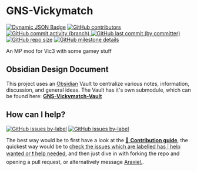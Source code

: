# GNS-Vickymatch
[![Dynamic JSON Badge](https://img.shields.io/badge/dynamic/json?url=https%3A%2F%2Fraw.githubusercontent.com%2FAraxiel%2FGNS-Vickymatch%2Fmain%2FGNS%2520Vickymatch%2F.metadata%2Fmetadata.json&query=%24.supported_game_version&label=Supported%20Vic3%20Version&color=yellow)](https://vic3.paradoxwikis.com/Patches) [![GitHub contributors](https://img.shields.io/github/contributors/araxiel/GNS-Vickymatch)](https://github.com/Araxiel/GNS-Vickymatch/graphs/contributors) [![GitHub commit activity (branch)](https://img.shields.io/github/commit-activity/t/araxiel/GNS-Vickymatch) ![GitHub last commit (by committer)](https://img.shields.io/github/last-commit/araxiel/GNS-Vickymatch)](https://github.com/Araxiel/GNS-Vickymatch/commits/main) [![GitHub repo size](https://img.shields.io/github/repo-size/araxiel/GNS-Vickymatch)](https://github.com/Araxiel/GNS-Vickymatch/pulse) [![GitHub milestone details](https://img.shields.io/github/milestones/progress/araxiel/GNS-Vickymatch/1)](https://github.com/Araxiel/GNS-Vickymatch/milestone/1)

 An MP mod for Vic3 with some gamey stuff
 
## Obsidian Design Document
This project uses an [Obsidian](https://obsidian.md/) Vault to centralize various notes, information, discussion, and general ideas.
The Vault has it's own submodule, which can be found here: [**GNS-Vickymatch-Vault**](https://github.com/Araxiel/GNS-Vickymatch-Vault)

## How can I help?
[![GitHub issues by-label](https://img.shields.io/github/issues-raw/araxiel/GNS-Vickymatch/help%20wanted)](https://github.com/Araxiel/GNS-Vickymatch/issues?q=is%3Aissue+is%3Aopen+label%3A%22help+wanted%22) [![GitHub issues by-label](https://img.shields.io/github/issues-raw/araxiel/GNS-Vickymatch/help%20needed%20%E2%9D%97)](https://github.com/Araxiel/GNS-Vickymatch/issues?q=is%3Aissue+is%3Aopen+label%3A%22help+needed+%E2%9D%97%22)

The best way would be to first have a look at the [:page_facing_up: **Contribution guide**](https://github.com/Araxiel/GNS-Vickymatch/blob/main/.github/CONTRIBUTING.md), the quickest way would be to [check the issues which are labelled has :grey_exclamation: help wanted or :exclamation: help needed](https://github.com/Araxiel/GNS-Vickymatch/issues?q=is%3Aopen+label%3A%22help+needed+%E2%9D%97%22%2C%22help+wanted%22%2Cno%3Aassignee+), and then just dive in with forking the repo and opening a pull request, or alternatively message [Araxiel.](https://discord.com/users/198974323480985601).
